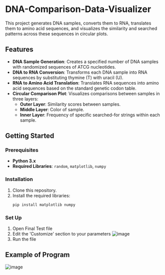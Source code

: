 # DNA-Comparison-Data-Visualizer

This project generates DNA samples, converts them to RNA, translates them to amino acid sequences, and visualizes the similarity and searched patterns across these sequences in circular plots.

## Features
- **DNA Sample Generation**: Creates a specified number of DNA samples with randomized sequences of ATCG nucleotides.
- **DNA to RNA Conversion**: Transforms each DNA sample into RNA sequences by substituting thymine (T) with uracil (U).
- **RNA to Amino Acid Translation**: Translates RNA sequences into amino acid sequences based on the standard genetic codon table.
- **Circular Comparison Plot**: Visualizes comparisons between samples in three layers:
  - **Outer Layer**: Similarity scores between samples.
  - **Middle Layer**: Color of sample.
  - **Inner Layer**: Frequency of specific searched-for strings within each sample.

## Getting Started
### Prerequisites
- **Python 3.x**
- **Required Libraries**: `random`, `matplotlib`, `numpy`

### Installation
1. Clone this repository.
2. Install the required libraries:
   ```bash
   pip install matplotlib numpy

### Set Up
1. Open Final Test file
2. Edit the 'Customize' section to your parameters
  ![image](https://github.com/user-attachments/assets/83becf52-d820-41b4-addd-62d9a48d88b0)
3. Run the file


## Example of Program
![image](https://github.com/user-attachments/assets/7f98fd1f-12ee-48ea-9b80-033ae7eebe07)
